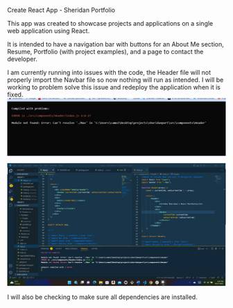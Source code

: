 Create React App - Sheridan Portfolio

This app was created to showcase projects and applications on a single web application using React.  

It is intended to have a navigation bar with buttons for an About Me section, Resume, Portfolio (with project examples), and a page to contact the developer.

I am currently running into issues with the code, the Header file will not properly import the Navbar file so now nothing will run as intended.  I will be working to problem solve this issue and redeploy the application when it is fixed.
![Example of screenshot error](src/assets/images/ScreenshotError.jpg)

![Example of where the code is producing the error](src/assets/images/ScreenshotCode.jpg)

I will also be checking to make sure all dependencies are installed.